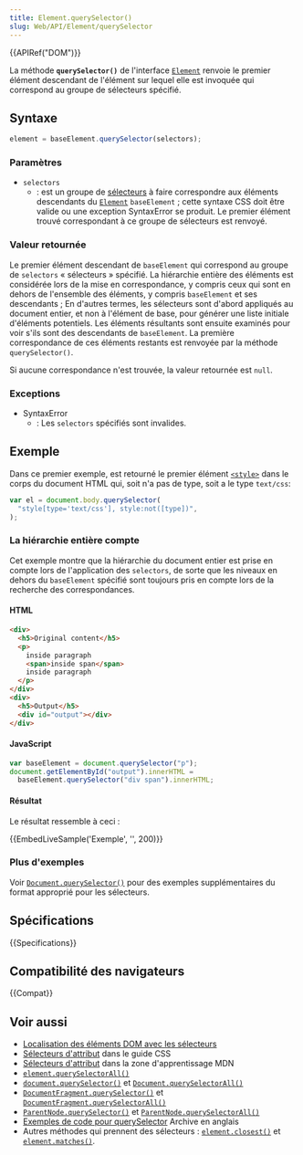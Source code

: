 ```yaml
---
title: Element.querySelector()
slug: Web/API/Element/querySelector
---
```


{{APIRef("DOM")}}

La méthode **`querySelector()`** de l'interface [`Element`](/fr/docs/Web/API/Element) renvoie le premier élément descendant de l'élément sur lequel elle est invoquée qui correspond au groupe de sélecteurs spécifié.

## Syntaxe

```js
element = baseElement.querySelector(selectors);
```

### Paramètres

- `selectors`
  - : est un groupe de [sélecteurs](/fr/docs/Learn/CSS/Building_blocks/Selectors) à faire correspondre aux éléments descendants du [`Element`](/fr/docs/Web/API/Element) `baseElement` ; cette syntaxe CSS doit être valide ou une exception SyntaxError se produit. Le premier élément trouvé correspondant à ce groupe de sélecteurs est renvoyé.

### Valeur retournée

Le premier élément descendant de `baseElement` qui correspond au groupe de `selectors` « sélecteurs » spécifié. La hiérarchie entière des éléments est considérée lors de la mise en correspondance, y compris ceux qui sont en dehors de l'ensemble des éléments, y compris `baseElement` et ses descendants ; En d'autres termes, les sélecteurs sont d'abord appliqués au document entier, et non à l'élément de base, pour générer une liste initiale d'éléments potentiels. Les éléments résultants sont ensuite examinés pour voir s'ils sont des descendants de `baseElement`. La première correspondance de ces éléments restants est renvoyée par la méthode `querySelector()`.

Si aucune correspondance n'est trouvée, la valeur retournée est `null`.

### Exceptions

- SyntaxError
  - : Les `selectors` spécifiés sont invalides.

## Exemple

Dans ce premier exemple, est retourné le premier élément [`<style>`](/fr/docs/Web/HTML/Element/style) dans le corps du document HTML qui, soit n'a pas de type, soit a le type `text/css`:

```js
var el = document.body.querySelector(
  "style[type='text/css'], style:not([type])",
);
```

### La hiérarchie entière compte

Cet exemple montre que la hiérarchie du document entier est prise en compte lors de l'application des `selectors`, de sorte que les niveaux en dehors du `baseElement` spécifié sont toujours pris en compte lors de la recherche des correspondances.

#### HTML

```html
<div>
  <h5>Original content</h5>
  <p>
    inside paragraph
    <span>inside span</span>
    inside paragraph
  </p>
</div>
<div>
  <h5>Output</h5>
  <div id="output"></div>
</div>
```

#### JavaScript

```js
var baseElement = document.querySelector("p");
document.getElementById("output").innerHTML =
  baseElement.querySelector("div span").innerHTML;
```

#### Résultat

Le résultat ressemble à ceci :

{{EmbedLiveSample('Exemple', '', 200)}}

### Plus d'exemples

Voir [`Document.querySelector()`](/fr/docs/Web/API/Document/querySelector) pour des exemples supplémentaires du format approprié pour les sélecteurs.

## Spécifications

{{Specifications}}

## Compatibilité des navigateurs

{{Compat}}

## Voir aussi

- [Localisation des éléments DOM avec les sélecteurs](/fr/docs/Web/API/Document_object_model/Locating_DOM_elements_using_selectors)
- [Sélecteurs d'attribut](/fr/docs/Web/CSS/Attribute_selectors) dans le guide CSS
- [Sélecteurs d'attribut](/fr/docs/Learn/CSS/Building_blocks/Selectors/Attribute_selectors) dans la zone d'apprentissage MDN
- [`element.querySelectorAll()`](/fr/docs/Web/API/Element/querySelectorAll)
- [`document.querySelector()`](/fr/docs/Web/API/Document/querySelector) et [`Document.querySelectorAll()`](/fr/docs/Web/API/Document/querySelectorAll)
- [`DocumentFragment.querySelector()`](/fr/docs/Web/API/DocumentFragment/querySelector) et [`DocumentFragment.querySelectorAll()`](/fr/docs/Web/API/DocumentFragment/querySelectorAll)
- [`ParentNode.querySelector()`](/fr/docs/Web/API/ParentNode/querySelector) et [`ParentNode.querySelectorAll()`](/fr/docs/Web/API/ParentNode/querySelectorAll)
- [Exemples de code pour querySelector](/fr/docs/Archive/Add-ons/Code_snippets/QuerySelector) Archive en anglais
- Autres méthodes qui prennent des sélecteurs : [`element.closest()`](/fr/docs/Web/API/Element/closest) et [`element.matches()`](/fr/docs/Web/API/Element/matches).
